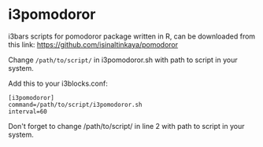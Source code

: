 # i3pomodoror

i3bars scripts for pomodoror package written in R, can be downloaded from this link:  https://github.com/isinaltinkaya/pomodoror

Change `/path/to/script/` in i3pomodoror.sh with path to script in your system.

Add this to your i3blocks.conf:
```
[i3pomodoror]
command=/path/to/script/i3pomodoror.sh
interval=60
```

Don't forget to change /path/to/script/ in line 2 with path to script in your system.
